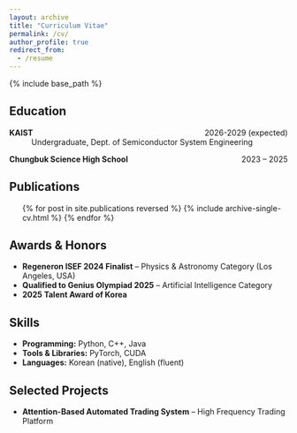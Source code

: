 ```yaml
---
layout: archive
title: "Curriculum Vitae"
permalink: /cv/
author_profile: true
redirect_from:
  - /resume
---
```


{% include base_path %}

<section id="education">
  <h2>Education</h2>
  <dl>
    <dt><strong>KAIST</strong> &nbsp; <span style="float:right;">2026-2029 (expected)</span></dt>
    <dd> Undergraduate, Dept. of Semiconductor System Engineering</dd>
  <dl>
    <dt><strong>Chungbuk Science High School</strong> &nbsp; <span style="float:right;">2023 – 2025</span></dt>
  </dl>
</section>

<section id="publications">
  <h2>Publications</h2>
  <ul>
    {% for post in site.publications reversed %}
      {% include archive-single-cv.html %}
    {% endfor %}
  </ul>
</section>

<section id="achievements">
  <h2>Awards & Honors</h2>
  <ul>
    <li><strong>Regeneron ISEF 2024 Finalist</strong> – Physics & Astronomy Category (Los Angeles, USA)</li>
    <li><strong>Qualified to Genius Olympiad 2025</strong> – Artificial Intelligence Category</li>
    <li><strong>2025 Talent Award of Korea</strong></li>
  </ul>
</section>

<section id="skills">
  <h2>Skills</h2>
  <ul>
    <li><strong>Programming:</strong> Python, C++, Java</li>
    <li><strong>Tools & Libraries:</strong> PyTorch, CUDA</li>
    <li><strong>Languages:</strong> Korean (native), English (fluent)</li>
  </ul>
</section>

<section id="projects">
  <h2>Selected Projects</h2>
  <ul>
    <li><strong>Attention-Based Automated Trading System</strong> – High Frequency Trading Platform</li>
  </ul>
</section>
